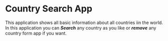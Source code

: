 # <b>Country Search App</b>



This application shows all basic information about all countries iin the world.
In this application you can <i><b>Search</b></i> any country as you like or <i><b>remove</b></i> any country form app if you want.

<!--# <u><i><b>[Click here to Check this project](https://todo-app-by-pujon0001.netlify.app/)</b></i></u>-->

